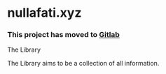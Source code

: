 # nullafati.xyz
### This project has moved to [Gitlab](https://gitlab.com/LimePotato/nullafati-xyz)
The Library

The Library aims to be a collection of all information.
